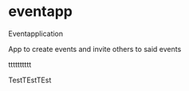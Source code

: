 # eventapp
Eventapplication

App to create events and invite others to said events

 tttttttttt 
 
TestTEstTEst
